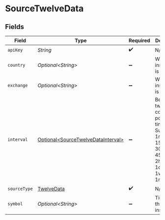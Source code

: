 # SourceTwelveData


## Fields

| Field                                                                                                                    | Type                                                                                                                     | Required                                                                                                                 | Description                                                                                                              |
| ------------------------------------------------------------------------------------------------------------------------ | ------------------------------------------------------------------------------------------------------------------------ | ------------------------------------------------------------------------------------------------------------------------ | ------------------------------------------------------------------------------------------------------------------------ |
| `apiKey`                                                                                                                 | *String*                                                                                                                 | :heavy_check_mark:                                                                                                       | N/A                                                                                                                      |
| `country`                                                                                                                | *Optional\<String>*                                                                                                      | :heavy_minus_sign:                                                                                                       | Where instrument is traded                                                                                               |
| `exchange`                                                                                                               | *Optional\<String>*                                                                                                      | :heavy_minus_sign:                                                                                                       | Where instrument is traded                                                                                               |
| `interval`                                                                                                               | [Optional\<SourceTwelveDataInterval>](../../models/shared/SourceTwelveDataInterval.md)                                   | :heavy_minus_sign:                                                                                                       | Between two consecutive points in time series Supports: 1min, 5min, 15min, 30min, 45min, 1h, 2h, 4h, 1day, 1week, 1month |
| `sourceType`                                                                                                             | [TwelveData](../../models/shared/TwelveData.md)                                                                          | :heavy_check_mark:                                                                                                       | N/A                                                                                                                      |
| `symbol`                                                                                                                 | *Optional\<String>*                                                                                                      | :heavy_minus_sign:                                                                                                       | Ticker of the instrument                                                                                                 |